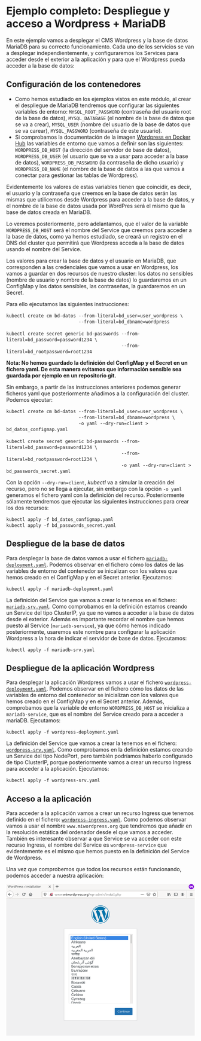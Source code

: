 # Ejemplo completo: Despliegue y acceso a Wordpress + MariaDB

En este ejemplo vamos a desplegar el CMS Wordpress y la base de datos MariaDB para su correcto funcionamiento. Cada uno de los servicios se van a desplegar independientemente, y configuraremos los Services para acceder desde el exterior a la aplicación y para que el Wordpress pueda acceder a la base de datos:

## Configuración de los contenedores

* Como hemos estudiado en los ejemplos vistos en este módulo, al crear el despliegue de MariaDB tendremos que configurar las siguientes variables de entorno: `MYSQL_ROOT_PASSWORD` (contraseña del usuario root de la base de datos), `MYSQL_DATABASE` (el nombre de la base de datos que se va a crear), `MYSQL_USER` (nombre del usuario de la base de datos que se va carear), `MYSQL_PASSWORD` (contraseña de este usuario).
* Si comprobamos la documentación de la imagen [Wordpress en Docker Hub](https://hub.docker.com/_/wordpress) las variables de entorno que vamos a definir son las siguientes: `WORDPRESS_DB_HOST` (la dirección del servidor de base de datos), `WORDPRESS_DB_USER` (el usuario que se va a usar para acceder a la base de datos), `WORDPRESS_DB_PASSWORD` (la contraseña de dicho usuario) y `WORDPRESS_DB_NAME` (el nombre de la base de datos a las que vamos a conectar para gestionar las tablas de Wordpress).

Evidentemente los valores de estas variables tienen que coincidir, es decir, el usuario y la contraseña que creemos en la base de datos serán las mismas que utilicemos desde Wordpress para acceder a la base de datos, y el nombre de la base de datos usada por WordPres será el mismo que la base de datos creada en MariaDB.

Lo veremos posteriormente, pero adelantamos, que el valor de la variable `WORDPRESS_DB_HOST` será el nombre del Service que creemos para acceder a la base de datos, como ya hemos estudiado, se creará un registro en el DNS del cluster que permitirá que Wordpress acceda a la base de datos usando el nombre del Service.

Los valores para crear la base de datos y el usuario en MariaDB, que corresponden a las credenciales que vamos a usar en Wordpress, los vamos a guardar en dos recursos de nuestro cluster: los datos no sensibles (nombre de usuario y nombre de la base de datos) lo guardaremos en un ConfigMap y los datos sensibles, las contraseñas, la guardaremos en un Secret.

Para ello ejecutamos las siguientes instrucciones:


    kubectl create cm bd-datos --from-literal=bd_user=user_wordpress \
                               --from-literal=bd_dbname=wordpress

    kubectl create secret generic bd-passwords --from-literal=bd_password=password1234 \
                                               --from-literal=bd_rootpassword=root1234

**Nota: No hemos guardado la definición del ConfigMap y el Secret en un fichero yaml. De esta manera evitamos que información sensible sea guardada por ejemplo en un repositorio git.** 

Sin embargo, a partir de las instrucciones anteriores podemos generar ficheros yaml que posteriormente añadimos a la configuración del cluster. Podemos ejecutar:

    kubectl create cm bd-datos --from-literal=bd_user=user_wordpress \
                               --from-literal=bd_dbname=wordpress \
                               -o yaml --dry-run=client > bd_datos_configmap.yaml

    kubectl create secret generic bd-passwords --from-literal=bd_password=password1234 \
                                               --from-literal=bd_rootpassword=root1234 \
                                               -o yaml --dry-run=client > bd_passwords_secret.yaml

Con la opción `--dry-run=client`, *kubectl* va a simular la creación del recurso, pero no se llega a ejecutar, sin embargo con la opción `-o yaml` generamos el fichero yaml con la definición del recurso. Posteriormente sólamente tendremos que ejecutar las siguientes instrucciones para crear los dos recursos:

    kubectl apply -f bd_datos_configmap.yaml
    kubectl apply -f bd_passwords_secret.yaml

## Despliegue de la base de datos

Para desplegar la base de datos vamos a usar el fichero [`mariadb-deployment.yaml`](files/wordpress/mariadb-deployment.yaml). Podemos observar en el fichero cómo los datos de las variables de entorno del contenedor se inicalizan con los valores que hemos creado en el ConfigMap y en el Secret anterior. Ejecutamos:

    kubectl apply -f mariadb-deployment.yaml

La definición del Service que vamos a crear lo tenemos en el fichero: [`mariadb-srv.yaml`](files/wordpress/mariadb-srv.yaml). Como comprobamos en la definición estamos creando un Service del tipo ClusterIP, ya que no vamos a acceder a la base de datos desde el exterior. Además es importante recordar el nombre que hemos puesto al Service (`mariadb-service`), ya que cómo hemos indicado posteriormente, usaremos este nombre para configurar la aplicación Wordpress a la hora de indicar el servidor de base de datos. Ejecutamos:

    kubectl apply -f mariadb-srv.yaml

## Despliegue de la aplicación Wordpress

Para desplegar la aplicación Wordpress vamos a usar el fichero [`wordpress-deployment.yaml`](files/wordpress/wordpress-deployment.yaml). Podemos observar en el fichero cómo los datos de las variables de entorno del contenedor se inicializan con los valores que hemos creado en el ConfigMap y en el Secret anterior. Además, comprobamos que la variable de entorno `WORDPRESS_DB_HOST` se inicializa a `mariadb-service`, que es el nombre del Service creado para a acceder a mariaDB. Ejecutamos:

    kubectl apply -f wordpress-deployment.yaml

La definición del Service que vamos a crear la tenemos en el fichero: [`wordpress-srv.yaml`](files/wordpress/wordpress-srv.yaml). Como comprobamos en la definición estamos creando un Service del tipo NodePort, pero también podríamos haberlo configurado de tipo ClusterIP, porque posteriormente vamos a crear un recurso Ingress para acceder a la aplicación. Ejecutamos:

    kubectl apply -f wordpress-srv.yaml

## Acceso a la aplicación

Para acceder a la aplicación vamos a crear un recurso Ingress que tenemos definido en el fichero: [`wordpress-ingress.yaml`](files/wordpress/wordpress-ingress.yaml). Como podemos observar vamos a usar el nombre `www.miwordpress.org` que tendremos que añadir en la resolución estática del ordenador desde el que vamos a acceder. También es interesante observar a que Service se va acceder con este recurso Ingress, el nombre del Service es `wordpress-service` que evidentemente es el mismo que hemos puesto en la definición del Service de Wordpress.

Una vez que comprobemos que todos los recursos están funcionando, podemos acceder a nuestra aplicación:

![wordpress](img/wordpress.png)
